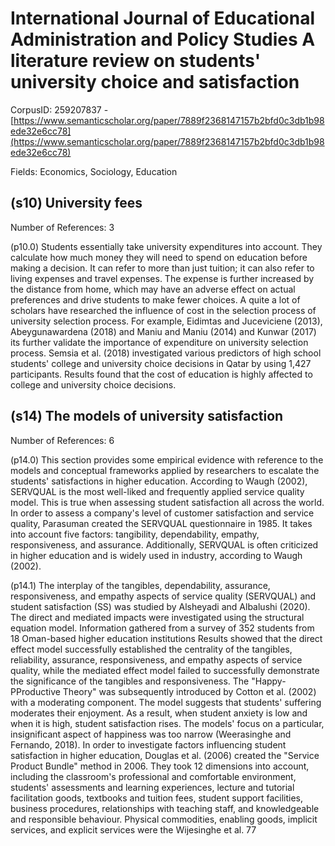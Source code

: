 # International Journal of Educational Administration and Policy Studies A literature review on students' university choice and satisfaction

CorpusID: 259207837 - [https://www.semanticscholar.org/paper/7889f2368147157b2bfd0c3db1b98ede32e6cc78](https://www.semanticscholar.org/paper/7889f2368147157b2bfd0c3db1b98ede32e6cc78)

Fields: Economics, Sociology, Education

## (s10) University fees
Number of References: 3

(p10.0) Students essentially take university expenditures into account. They calculate how much money they will need to spend on education before making a decision. It can refer to more than just tuition; it can also refer to living expenses and travel expenses. The expense is further increased by the distance from home, which may have an adverse effect on actual preferences and drive students to make fewer choices. A quite a lot of scholars have researched the influence of cost in the selection process of university selection process. For example, Eidimtas and Juceviciene (2013), Abeygunawardena (2018) and Maniu and Maniu (2014) and Kunwar (2017) its further validate the importance of expenditure on university selection process. Semsia et al. (2018) investigated various predictors of high school students' college and university choice decisions in Qatar by using 1,427 participants. Results found that the cost of education is highly affected to college and university choice decisions.
## (s14) The models of university satisfaction
Number of References: 6

(p14.0) This section provides some empirical evidence with reference to the models and conceptual frameworks applied by researchers to escalate the students' satisfactions in higher education. According to Waugh (2002), SERVQUAL is the most well-liked and frequently applied service quality model. This is true when assessing student satisfaction all across the world. In order to assess a company's level of customer satisfaction and service quality, Parasuman created the SERVQUAL questionnaire in 1985. It takes into account five factors: tangibility, dependability, empathy, responsiveness, and assurance. Additionally, SERVQUAL is often criticized in higher education and is widely used in industry, according to Waugh (2002).

(p14.1) The interplay of the tangibles, dependability, assurance, responsiveness, and empathy aspects of service quality (SERVQUAL) and student satisfaction (SS) was studied by Alsheyadi and Albalushi (2020). The direct and mediated impacts were investigated using the structural equation model. Information gathered from a survey of 352 students from 18 Oman-based higher education institutions Results showed that the direct effect model successfully established the centrality of the tangibles, reliability, assurance, responsiveness, and empathy aspects of service quality, while the mediated effect model failed to successfully demonstrate the significance of the tangibles and responsiveness. The "Happy-PProductive Theory" was subsequently introduced by Cotton et al. (2002) with a moderating component. The model suggests that students' suffering moderates their enjoyment. As a result, when student anxiety is low and when it is high, student satisfaction rises. The models' focus on a particular, insignificant aspect of happiness was too narrow (Weerasinghe and Fernando, 2018). In order to investigate factors influencing student satisfaction in higher education, Douglas et al. (2006) created the "Service Product Bundle" method in 2006. They took 12 dimensions into account, including the classroom's professional and comfortable environment, students' assessments and learning experiences, lecture and tutorial facilitation goods, textbooks and tuition fees, student support facilities, business procedures, relationships with teaching staff, and knowledgeable and responsible behaviour. Physical commodities, enabling goods, implicit services, and explicit services were the Wijesinghe et al. 77
